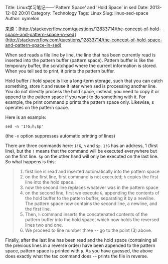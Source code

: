 Title: Linux学习笔记——'Pattern Space' and 'Hold Space' in sed
Date: 2013-12-02 20:01
Category: Technology
Tags: Linux
Slug: linux-sed-space
Author: xymelon

来源：[http://stackoverflow.com/questions/12833714/the-concept-of-hold-space-and-pattern-space-in-sed](http://stackoverflow.com/questions/12833714/the-concept-of-hold-space-and-pattern-space-in-sed)

When sed reads a file line by line, the line that has been currently read is inserted into the pattern buffer (pattern space). Pattern buffer is like the temporary buffer, the scratchpad where the current information is stored. When you tell sed to print, it prints the pattern buffer.

Hold buffer / hold space is like a long-term storage, such that you can catch something, store it and reuse it later when sed is processing another line. You do not directly process the hold space, instead, you need to copy it or append to the pattern space if you want to do something with it. For example, the print command p prints the pattern space only. Likewise, s operates on the pattern space.

<!-- PELICAN_END_SUMMARY -->

Here is an example:

    sed -n '1!G;h;$p'

(the `-n` option suppresses automatic printing of lines)

There are three commands here: `1!G`, `h` and `$p`. `1!G` has an address, 1 (first line), but the `!` means that the command will be executed everywhere but on the first line. `$p` on the other hand will only be executed on the last line. So what happens is this:


> 1. first line is read and inserted automatically into the pattern space
> 1. on the first line, first command is not executed; `h` copies the first line into the hold space.
> 1. now the second line replaces whatever was in the pattern space
> 1. on the second line, first we execute `G`, appending the contents of the hold buffer to the pattern buffer, separating it by a newline. The pattern space now contains the second line, a newline, and the first line.
> 1. Then, `h` command inserts the concatenated contents of the pattern buffer into the hold space, which now holds the reversed lines two and one.
> 1. We proceed to line number three -- go to the point (3) above.


Finally, after the last line has been read and the hold space (containing all the previous lines in a reverse order) have been appended to the pattern space, pattern space is printed with `p`. As you have guessed, the above does exactly what the tac command does -- prints the file in reverse.
